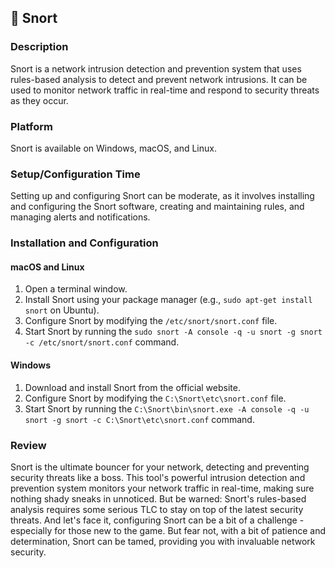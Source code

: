 ## 🐺 Snort

### Description
Snort is a network intrusion detection and prevention system that uses rules-based analysis to detect and prevent network intrusions. It can be used to monitor network traffic in real-time and respond to security threats as they occur.

### Platform
Snort is available on Windows, macOS, and Linux.

### Setup/Configuration Time
Setting up and configuring Snort can be moderate, as it involves installing and configuring the Snort software, creating and maintaining rules, and managing alerts and notifications.

### Installation and Configuration

#### macOS and Linux
1. Open a terminal window.
2. Install Snort using your package manager (e.g., `sudo apt-get install snort` on Ubuntu).
3. Configure Snort by modifying the `/etc/snort/snort.conf` file.
4. Start Snort by running the `sudo snort -A console -q -u snort -g snort -c /etc/snort/snort.conf` command.

#### Windows
1. Download and install Snort from the official website.
2. Configure Snort by modifying the `C:\Snort\etc\snort.conf` file.
3. Start Snort by running the `C:\Snort\bin\snort.exe -A console -q -u snort -g snort -c C:\Snort\etc\snort.conf` command.

### Review
Snort is the ultimate bouncer for your network, detecting and preventing security threats like a boss. This tool's powerful intrusion detection and prevention system monitors your network traffic in real-time, making sure nothing shady sneaks in unnoticed. But be warned: Snort's rules-based analysis requires some serious TLC to stay on top of the latest security threats. And let's face it, configuring Snort can be a bit of a challenge - especially for those new to the game. But fear not, with a bit of patience and determination, Snort can be tamed, providing you with invaluable network security.
